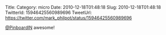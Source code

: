 Title: 
Category: micro
Date: 2010-12-18T01:48:18
Slug: 2010-12-18T01:48:18
TwitterId: 15946425560989696
TweetUrl: https://twitter.com/mark_philpot/status/15946425560989696

[@PinboardIN](https://twitter.com/PinboardIN) awesome!